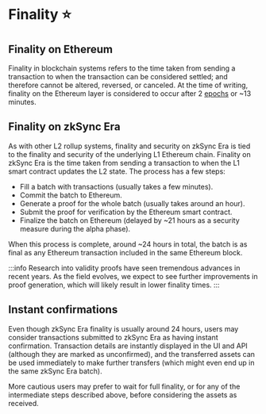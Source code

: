 # Finality :star:

## Finality on Ethereum

Finality in blockchain systems refers to the time taken from sending a transaction to when the transaction can be considered settled; and therefore cannot be altered, reversed, or canceled. At the time of writing, finality on the Ethereum layer is considered to occur after 2 [epochs](https://info.etherscan.com/epoch-in-ethereum/) or ~13 minutes.

## Finality on zkSync Era

As with other L2 rollup systems, finality and security on zkSync Era is tied to the finality and security of the underlying L1 Ethereum chain. Finality on zkSync Era is the time taken from sending a transaction to when the L1 smart contract updates the L2 state. The process has a few steps:

- Fill a batch with transactions (usually takes a few minutes).
- Commit the batch to Ethereum.
- Generate a proof for the whole batch (usually takes around an hour).
- Submit the proof for verification by the Ethereum smart contract.
- Finalize the batch on Ethereum (delayed by ~21 hours as a security measure during the alpha phase).

When this process is complete, around ~24 hours in total, the batch is as final as any Ethereum transaction included in the same Ethereum block.

:::info
Research into validity proofs have seen tremendous advances in recent years. As the field evolves, we expect to see further improvements in proof generation, which will likely result in lower finality times.
:::

## Instant confirmations

Even though zkSync Era finality is usually around 24 hours, users may consider transactions submitted to zkSync Era as having instant confirmation. Transaction details are instantly displayed in the UI and API (although they are marked as unconfirmed), and the transferred assets can be used immediately to make further transfers (which might even end up in the same zkSync Era batch).

More cautious users may prefer to wait for full finality, or for any of the intermediate steps described above, before considering the assets as received.

